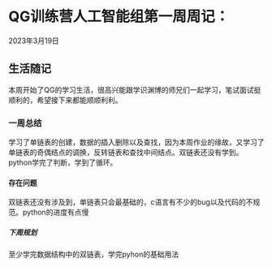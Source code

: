 # QG训练营人工智能组第一周周记：

2023年3月19日

## 生活随记

本周开始了QG的学习生活，很高兴能跟学识渊博的师兄们一起学习，笔试面试挺顺利的，希望接下来都能顺顺利利。

###  一周总结

学习了单链表的创建，数据的插入删除以及查找，因为本周作业的缘故，又学习了单链表的奇偶结点的调换，反转链表和查找中间结点。双链表还没有学到。python学完了判断，学到了循环。

#### 存在问题

双链表还没有涉及到，单链表只会最基础的，c语言有不少的bug以及代码的不规范。python的进度有点慢

##### 下周规划

至少学完数据结构中的双链表，学完pyhon的基础用法

